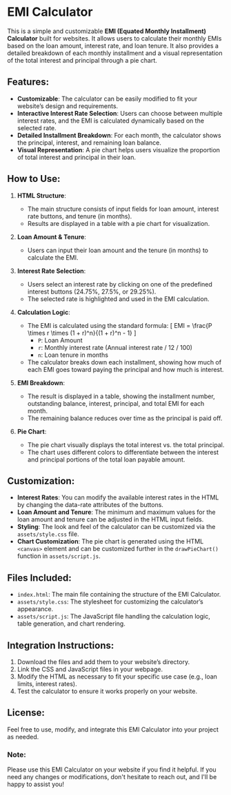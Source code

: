 # EMI Calculator

This is a simple and customizable **EMI (Equated Monthly Installment) Calculator** built for websites. It allows users to calculate their monthly EMIs based on the loan amount, interest rate, and loan tenure. It also provides a detailed breakdown of each monthly installment and a visual representation of the total interest and principal through a pie chart.

## Features:

- **Customizable**: The calculator can be easily modified to fit your website’s design and requirements.
- **Interactive Interest Rate Selection**: Users can choose between multiple interest rates, and the EMI is calculated dynamically based on the selected rate.
- **Detailed Installment Breakdown**: For each month, the calculator shows the principal, interest, and remaining loan balance.
- **Visual Representation**: A pie chart helps users visualize the proportion of total interest and principal in their loan.

## How to Use:

1. **HTML Structure**:
   - The main structure consists of input fields for loan amount, interest rate buttons, and tenure (in months).
   - Results are displayed in a table with a pie chart for visualization.

2. **Loan Amount & Tenure**:
   - Users can input their loan amount and the tenure (in months) to calculate the EMI.

3. **Interest Rate Selection**:
   - Users select an interest rate by clicking on one of the predefined interest buttons (24.75%, 27.5%, or 29.25%).
   - The selected rate is highlighted and used in the EMI calculation.

4. **Calculation Logic**:
   - The EMI is calculated using the standard formula:
     \[
     EMI = \frac{P \times r \times (1 + r)^n}{(1 + r)^n - 1}
     \]
     - `P`: Loan Amount
     - `r`: Monthly interest rate (Annual interest rate / 12 / 100)
     - `n`: Loan tenure in months
   - The calculator breaks down each installment, showing how much of each EMI goes toward paying the principal and how much is interest.

5. **EMI Breakdown**:
   - The result is displayed in a table, showing the installment number, outstanding balance, interest, principal, and total EMI for each month.
   - The remaining balance reduces over time as the principal is paid off.

6. **Pie Chart**:
   - The pie chart visually displays the total interest vs. the total principal. 
   - The chart uses different colors to differentiate between the interest and principal portions of the total loan payable amount.

## Customization:

- **Interest Rates**: You can modify the available interest rates in the HTML by changing the data-rate attributes of the buttons.
- **Loan Amount and Tenure**: The minimum and maximum values for the loan amount and tenure can be adjusted in the HTML input fields.
- **Styling**: The look and feel of the calculator can be customized via the `assets/style.css` file.
- **Chart Customization**: The pie chart is generated using the HTML `<canvas>` element and can be customized further in the `drawPieChart()` function in `assets/script.js`.

## Files Included:

- `index.html`: The main file containing the structure of the EMI Calculator.
- `assets/style.css`: The stylesheet for customizing the calculator’s appearance.
- `assets/script.js`: The JavaScript file handling the calculation logic, table generation, and chart rendering.

## Integration Instructions:

1. Download the files and add them to your website’s directory.
2. Link the CSS and JavaScript files in your webpage.
3. Modify the HTML as necessary to fit your specific use case (e.g., loan limits, interest rates).
4. Test the calculator to ensure it works properly on your website.

## License:

Feel free to use, modify, and integrate this EMI Calculator into your project as needed. 

### Note:
Please use this EMI Calculator on your website if you find it helpful. If you need any changes or modifications, don't hesitate to reach out, and I'll be happy to assist you!
